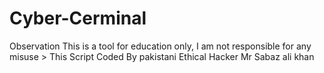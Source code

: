 # Cyber-Cerminal
Observation This is a tool for education only, I am not responsible for any misuse > This Script Coded By pakistani Ethical Hacker Mr Sabaz ali khan

